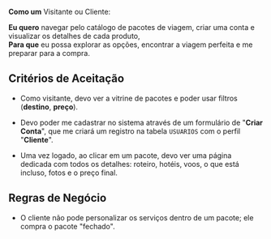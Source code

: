 

**Como um** Visitante ou Cliente:  

**Eu quero** navegar pelo catálogo de pacotes de viagem, criar uma conta e visualizar os detalhes de cada produto,  
**Para que** eu possa explorar as opções, encontrar a viagem perfeita e me preparar para a compra.  

## Critérios de Aceitação

- Como visitante, devo ver a vitrine de pacotes e poder usar filtros (**destino**, **preço**).  

- Devo poder me cadastrar no sistema através de um formulário de "**Criar Conta**", que me criará um registro na tabela `USUARIOS` com o perfil "**Cliente**".  

- Uma vez logado, ao clicar em um pacote, devo ver uma página dedicada com todos os detalhes: roteiro, hotéis, voos, o que está incluso, fotos e o preço final.  

## Regras de Negócio

- O cliente não pode personalizar os serviços dentro de um pacote; ele compra o pacote "fechado".  
